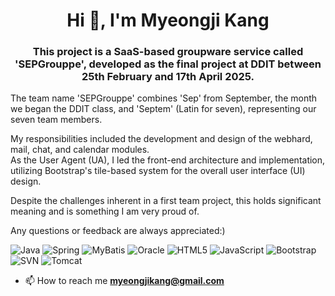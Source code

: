 <h1 align="center">Hi 👋, I'm Myeongji Kang</h1>
<h3 align="center">This project is a SaaS-based groupware service called 'SEPGrouppe', developed as the final project at DDIT between 25th February and 17th April 2025.</h3>

The team name 'SEPGrouppe' combines 'Sep' from September, the month we began the DDIT class, and 'Septem' (Latin for seven), representing our seven team members.

My responsibilities included the development and design of the webhard, mail, chat, and calendar modules.<br> 
As the User Agent (UA), I led the front-end architecture and implementation, utilizing Bootstrap's tile-based system for the overall user interface (UI) design.

Despite the challenges inherent in a first team project, this holds significant meaning and is something I am very proud of.

Any questions or feedback are always appreciated:)

![Java](https://img.shields.io/badge/Java-ED8B00?style=flat-square&logo=openjdk&logoColor=white)
![Spring](https://img.shields.io/badge/Spring-6DB33F?style=flat-square&logo=spring&logoColor=white)
![MyBatis](https://img.shields.io/badge/MyBatis-2B649A?style=flat-square&logo=mybatis&logoColor=white)
![Oracle](https://img.shields.io/badge/Oracle-F80000?style=flat-square&logo=oracle&logoColor=white)
![HTML5](https://img.shields.io/badge/HTML5-E34F26?style=flat-square&logo=html5&logoColor=white)
![JavaScript](https://img.shields.io/badge/JavaScript-F7DF1E?style=flat-square&logo=javascript&logoColor=black)
![Bootstrap](https://img.shields.io/badge/Bootstrap-7952B3?style=flat-square&logo=bootstrap&logoColor=white)
![SVN](https://img.shields.io/badge/SVN-808080?style=flat-square&logo=apache-subversion&logoColor=white)
![Tomcat](https://img.shields.io/badge/Tomcat-F87000?style=flat-square&logo=apache-tomcat&logoColor=white)

- 📫 How to reach me **myeongjikang@gmail.com**



